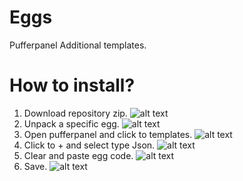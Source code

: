 # Eggs
Pufferpanel Additional templates.
# How to install?
1. Download repository zip.
![alt text](https://i.ibb.co/FHTQnNj/image.png)
2. Unpack a specific egg.
![alt text](https://i.ibb.co/FJ0Nncv/image.png)
3. Open pufferpanel and click to templates.
![alt text](https://i.ibb.co/nCS2xmy/image.png)
4. Click to + and select type Json.
![alt text](https://i.ibb.co/nCS9mqY/image.png)
5. Clear and paste egg code.
![alt text](https://i.ibb.co/FY2PXF3/image.png)
6. Save.
![alt text](https://i.ibb.co/GCJqZWr/image.png)
